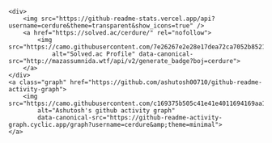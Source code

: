     <div>
        <img src="https://github-readme-stats.vercel.app/api?username=cerdure&theme=transparent&show_icons=true" />
        <a href="https://solved.ac/cerdure/" rel="nofollow">
            <img src="https://camo.githubusercontent.com/7e26267e2e28e17dea72ca7052b8521c8d908ff47899427ce3b9d1f98b913b58/687474703a2f2f6d617a617373756d6e6964612e7774662f6170692f76322f67656e65726174655f62616467653f626f6a3d63657264757265"
                alt="Solved.ac Profile" data-canonical-src="http://mazassumnida.wtf/api/v2/generate_badge?boj=cerdure">
        </a>
    </div>
    <a class="graph" href="https://github.com/ashutosh00710/github-readme-activity-graph">
        <img src="https://camo.githubusercontent.com/c169375b505c41e41e4011694169aa1c59dc07445341582598c1eafeb61ac246/68747470733a2f2f6769746875622d726561646d652d61637469766974792d67726170682e6379636c69632e6170702f67726170683f757365726e616d653d63657264757265267468656d653d6d696e696d616c"
            alt="Ashutosh's github activity graph"
            data-canonical-src="https://github-readme-activity-graph.cyclic.app/graph?username=cerdure&amp;theme=minimal">
    </a>
